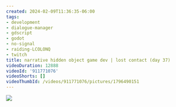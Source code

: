 ```yaml
---
created: 2024-02-09T11:36:35-06:00
tags:
- development
- dialogue-manager
- gdscript
- godot
- no-signal
- raiding-LCOLONQ
- twitch
title: narrative hidden object game dev | lost contact (day 37)
videoDuration: 12888
videoId: '911771076'
videoShorts: []
videoThumbId: /videos/911771076/pictures/1796490151
---
```


![](20240209173635.jpg)
